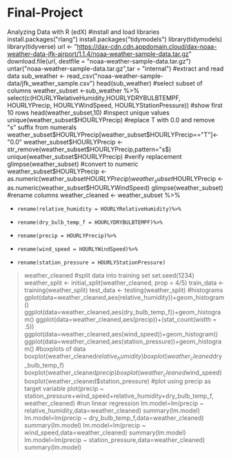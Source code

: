 # Final-Project
Analyzing Data with R (edX)
#install and load libraries
install.packages("rlang")
install.packages("tidymodels")
library(tidymodels)
library(tidyverse)
url <- "https://dax-cdn.cdn.appdomain.cloud/dax-noaa-weather-data-jfk-airport/1.1.4/noaa-weather-sample-data.tar.gz"
download.file(url, destfile = "noaa-weather-sample-data.tar.gz")
untar("noaa-weather-sample-data.tar.gz",tar = "internal")
#extract and read data
sub_weather <- read_csv("noaa-weather-sample-data/jfk_weather_sample.csv")
head(sub_weather)
#select subset of columns
weather_subset <-sub_weather %>% select(c(HOURLYRelativeHumidity,HOURLYDRYBULBTEMPF, HOURLYPrecip, HOURLYWindSpeed, HOURLYStationPressure))
#show first 10 rows
head(weather_subset,10)
#inspect unique values
unique(weather_subset$HOURLYPrecip)
#replace T with 0.0 and remove "s" suffix from numerals
weather_subset$HOURLYPrecip[weather_subset$HOURLYPrecip=="T"]<-"0.0"
weather_subset$HOURLYPrecip <-str_remove(weather_subset$HOURLYPrecip,pattern="s$)
unique(weather_subset$HOURLYPrecip)
#verify replacement
glimpse(weather_subset)
#convert to numeric
weather_subset$HOURLYPrecip <- as.numeric(weather_subset$HOURLYPrecip)
weather_subset$HOURLYPrecip <- as.numeric(weather_subset$HOURLYWindSpeed)
glimpse(weather_subset)
#rename columns
weather_cleaned <- weather_subset %>%
+     rename(relative_humidity = HOURLYRelativeHumidity)%>%
+     rename(dry_bulb_temp_f = HOURLYDRYBULBTEMPF)%>%
+     rename(precip = HOURLYPrecip)%>%
+     rename(wind_speed = HOURLYWindSpeed)%>%
+     rename(station_pressure = HOURLYStationPressure)
> weather_cleaned
> #split data into training set
> set.seed(1234)
> weather_split <- initial_split(weather_cleaned, prop = 4/5)
> train_data <- training(weather_split)
> test_data <- testing(weather_split)
> #histograms
> gplot(data=weather_cleaned,aes(relative_humidity))+geom_histogram()
> ggplot(data=weather_cleaned,aes(dry_bulb_temp_f))+geom_histogram()
> ggplot(data=weather_cleaned,aes(precip))+(stat_count(width = .5))
> ggplot(data=weather_cleaned,aes(wind_speed))+geom_histogram()
> ggplot(data=weather_cleaned,aes(station_pressure))+geom_histogram()
> #boxplots of data
> boxplot(weather_cleaned$relative_humidity)
> boxplot(weather_cleaned$dry_bulb_temp_f)
> boxplot(weather_cleaned$precip)
> boxplot(weather_cleaned$wind_speed)
> boxplot(weather_cleaned$station_pressure)
#plot using precip as target variable
plot(precip ~ station_pressure+wind_speed+relative_humidity+dry_bulb_temp_f, weather_cleaned)
#run linear regression
 lm.model=lm(precip ~ relative_humidity,data=weather_cleaned)
 summary(lm.model)
lm.model=lm(precip ~ dry_bulb_temp_f,data=weather_cleaned)
summary(lm.model)
lm.model=lm(precip ~ wind_speed,data=weather_cleaned)
summary(lm.model)
lm.model=lm(precip ~ station_pressure,data=weather_cleaned)
summary(lm.model)
